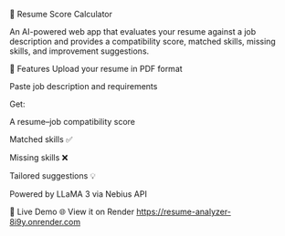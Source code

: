
🎯 Resume Score Calculator

An AI-powered web app that evaluates your resume against a job description and provides a compatibility score, matched skills, missing skills, and improvement suggestions.

🧠 Features
Upload your resume in PDF format

Paste job description and requirements

Get:

A resume–job compatibility score

Matched skills ✅

Missing skills ❌

Tailored suggestions 💡

Powered by LLaMA 3 via Nebius API

🚀 Live Demo
🌐 View it on Render
https://resume-analyzer-8i9y.onrender.com

